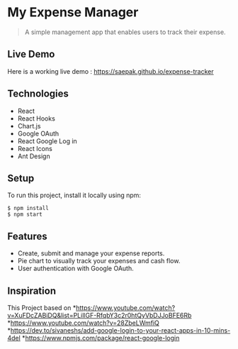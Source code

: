 # My Expense Manager
> A simple management app that enables users to track their expense.

## Live Demo
Here is a working live demo :  https://saepak.github.io/expense-tracker

## Technologies
* React 
* React Hooks
* Chart.js 
* Google OAuth
* React Google Log in 
* React Icons 
* Ant Design 

## Setup
To run this project, install it locally using npm:

```
$ npm install
$ npm start
```

## Features
* Create, submit and manage your expense reports.
* Pie chart to visually track your expenses and cash flow.
* User authentication with Google OAuth.

## Inspiration
This Project based on
*https://www.youtube.com/watch?v=XuFDcZABiDQ&list=PLillGF-RfqbY3c2r0htQyVbDJJoBFE6Rb
*https://www.youtube.com/watch?v=28ZbeLWmfiQ
*https://dev.to/sivaneshs/add-google-login-to-your-react-apps-in-10-mins-4del
*https://www.npmjs.com/package/react-google-login